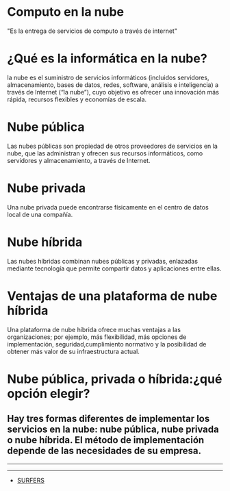 # Computo en la nube
"Es la entrega de servicios de computo a través de internet"

# ¿Qué es la informática en la nube?
la nube es el suministro de servicios informáticos (incluidos servidores, almacenamiento, bases de datos, redes, software, análisis e inteligencia) a través de Internet (“la nube”), cuyo objetivo es ofrecer una innovación más rápida, recursos flexibles y economías de escala. 

# Nube pública
Las nubes públicas son propiedad de otros proveedores de servicios en la nube, que las administran y ofrecen sus recursos informáticos, como servidores y almacenamiento, a través de Internet. 

# Nube privada
Una nube privada puede encontrarse físicamente en el centro de datos local de una compañía.

# Nube híbrida
Las nubes híbridas combinan nubes públicas y privadas, enlazadas mediante tecnología que permite compartir datos y aplicaciones entre ellas. 

# Ventajas de una plataforma de nube híbrida
Una plataforma de nube híbrida ofrece muchas ventajas a las organizaciones; por ejemplo, más flexibilidad, más opciones de implementación, seguridad,cumplimiento normativo y la posibilidad de obtener más valor de su infraestructura actual.

# Nube pública, privada o híbrida:¿qué opción elegir?
Hay tres formas diferentes de implementar los servicios en la nube: nube pública, nube privada o nube híbrida. El método de implementación depende de las necesidades de su empresa.
---
---
---
- [SURFERS](https://github.com/XimeMael/RETO-1-MASTER/blob/main/Anythingextensionmd/SURFERS/SURFERS.md)